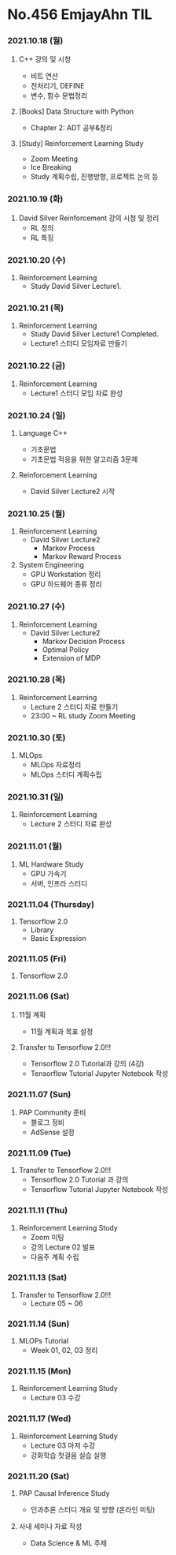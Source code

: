 # No.456 EmjayAhn TIL

### 2021.10.18 (월)
1. C++ 강의 및 시청
	- 비트 연산
	- 전처리기, DEFINE
	- 변수, 함수 문법정리

2. [Books] Data Structure with Python
	- Chapter 2: ADT 공부&정리
3. [Study] Reinforcement Learning Study
	- Zoom Meeting
	- Ice Breaking
	- Study 계획수립, 진행방향, 프로젝트 논의 등

### 2021.10.19 (화)
1. David Silver Reinforcement 강의 시청 및 정리
	- RL 정의
	- RL 특징

### 2021.10.20 (수)
1. Reinforcement Learning
	- Study David Silver Lecture1.

### 2021.10.21 (목)
1. Reinforcement Learning
	- Study David Silver Lecture1 Completed.
	- Lecture1 스터디 모임자료 만들기

### 2021.10.22 (금)
1. Reinforcement Learning	
	- Lecture1 스터디 모임 자료 완성

### 2021.10.24 (일)
1. Language C++
	- 기초문법
	- 기초문법 적응을 위한 알고리즘 3문제

2. Reinforcement Learning
	- David Silver Lecture2 시작

### 2021.10.25 (월)
1. Reinforcement Learning
	- David Silver Lecture2
		- Markov Process
		- Markov Reward Process
2. System Engineering
	- GPU Workstation 정리
	- GPU 하드웨어 종류 정리

### 2021.10.27 (수)
1. Reinforcement Learning
	- David Silver Lecture2
		- Markov Decision Process
		- Optimal Policy
		- Extension of MDP

### 2021.10.28 (목)
1. Reinforcement Learning
	- Lecture 2 스터디 자료 만들기
	- 23:00 ~ RL study Zoom Meeting

### 2021.10.30 (토)
1. MLOps
	- MLOps 자료정리
	- MLOps 스터디 계획수립

### 2021.10.31 (일)
1. Reinforcement Learning
	- Lecture 2 스터디 자료 완성

### 2021.11.01 (월)
1. ML Hardware Study
	- GPU 가속기
	- 서버, 인프라 스터디

### 2021.11.04 (Thursday)
1. Tensorflow 2.0
	- Library
	- Basic Expression

### 2021.11.05 (Fri)
1. Tensorflow 2.0

### 2021.11.06 (Sat)
1. 11월 계획
	- 11월 계획과 목표 설정

2. Transfer to Tensorflow 2.0!!!
	- Tensorflow 2.0 Tutorial과 강의 (4강)
	- Tensorflow Tutorial Jupyter Notebook 작성

### 2021.11.07 (Sun)
1. PAP Community 준비
	- 블로그 정비
	- AdSense 설정

### 2021.11.09 (Tue)
1. Transfer to Tensorflow 2.0!!!
	- Tensorflow 2.0 Tutorial 과 강의
	- Tensorflow Tutorial Jupyter Notebook 작성

### 2021.11.11 (Thu)
1. Reinforcement Learning Study
	- Zoom 미팅
	- 강의 Lecture 02 발표
	- 다음주 계획 수립

### 2021.11.13 (Sat)
1. Transfer to Tensorflow 2.0!!!
	- Lecture 05 ~ 06

### 2021.11.14 (Sun)
1. MLOPs Tutorial
	- Week 01, 02, 03 정리

### 2021.11.15 (Mon)
1. Reinforcement Learning Study
	- Lecture 03 수강

### 2021.11.17 (Wed)
1. Reinforcement Learning Study
	- Lecture 03 마저 수강
	- 강화학습 첫걸음 실습 실행

### 2021.11.20 (Sat)
1. PAP Causal Inference Study
	- 인과추론 스터디 개요 및 방향 (온라인 미팅)

2. 사내 세미나 자료 작성
	- Data Science & ML 주제